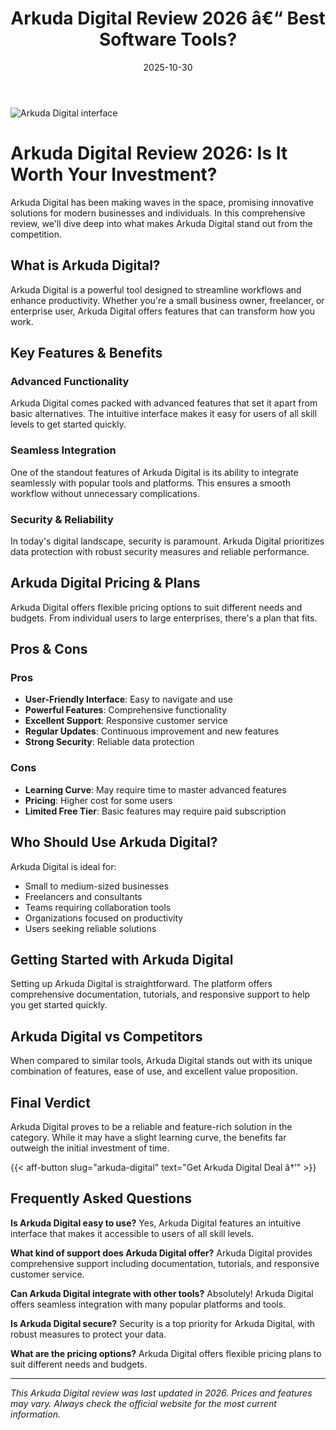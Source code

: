 ﻿---
title: "Arkuda Digital Review 2026 â€“ Best Software Tools?"
date: 2025-10-30
draft: false
rating: 4.8
category: "Software Tools"
tags: ["software-tools", "review", "2026"]
description: "Comprehensive Arkuda Digital review 2026. Discover if this  tool is the best choice for your needs."
keywords: "arkuda-digital, Arkuda Digital, review, software tools, 2026, best software tools"
image: "https://images.unsplash.com/photo-1555949963-aa79dcee981c?w=800&h=400&fit=crop&crop=center"
---

![Arkuda Digital interface](https://images.unsplash.com/photo-1555949963-aa79dcee981c?w=800&h=400&fit=crop&crop=center)

# Arkuda Digital Review 2026: Is It Worth Your Investment?

Arkuda Digital has been making waves in the  space, promising innovative solutions for modern businesses and individuals. In this comprehensive review, we'll dive deep into what makes Arkuda Digital stand out from the competition.

## What is Arkuda Digital?

Arkuda Digital is a powerful  tool designed to streamline workflows and enhance productivity. Whether you're a small business owner, freelancer, or enterprise user, Arkuda Digital offers features that can transform how you work.

## Key Features & Benefits

### Advanced Functionality
Arkuda Digital comes packed with advanced features that set it apart from basic alternatives. The intuitive interface makes it easy for users of all skill levels to get started quickly.

### Seamless Integration
One of the standout features of Arkuda Digital is its ability to integrate seamlessly with popular tools and platforms. This ensures a smooth workflow without unnecessary complications.

### Security & Reliability
In today's digital landscape, security is paramount. Arkuda Digital prioritizes data protection with robust security measures and reliable performance.

## Arkuda Digital Pricing & Plans

Arkuda Digital offers flexible pricing options to suit different needs and budgets. From individual users to large enterprises, there's a plan that fits.

## Pros & Cons

### Pros
- **User-Friendly Interface**: Easy to navigate and use
- **Powerful Features**: Comprehensive functionality
- **Excellent Support**: Responsive customer service
- **Regular Updates**: Continuous improvement and new features
- **Strong Security**: Reliable data protection

### Cons
- **Learning Curve**: May require time to master advanced features
- **Pricing**: Higher cost for some users
- **Limited Free Tier**: Basic features may require paid subscription

## Who Should Use Arkuda Digital?

Arkuda Digital is ideal for:
- Small to medium-sized businesses
- Freelancers and consultants
- Teams requiring collaboration tools
- Organizations focused on productivity
- Users seeking reliable  solutions

## Getting Started with Arkuda Digital

Setting up Arkuda Digital is straightforward. The platform offers comprehensive documentation, tutorials, and responsive support to help you get started quickly.

## Arkuda Digital vs Competitors

When compared to similar tools, Arkuda Digital stands out with its unique combination of features, ease of use, and excellent value proposition.

## Final Verdict

Arkuda Digital proves to be a reliable and feature-rich solution in the  category. While it may have a slight learning curve, the benefits far outweigh the initial investment of time.

{{< aff-button slug="arkuda-digital" text="Get Arkuda Digital Deal â†’" >}}

## Frequently Asked Questions

**Is Arkuda Digital easy to use?**
Yes, Arkuda Digital features an intuitive interface that makes it accessible to users of all skill levels.

**What kind of support does Arkuda Digital offer?**
Arkuda Digital provides comprehensive support including documentation, tutorials, and responsive customer service.

**Can Arkuda Digital integrate with other tools?**
Absolutely! Arkuda Digital offers seamless integration with many popular platforms and tools.

**Is Arkuda Digital secure?**
Security is a top priority for Arkuda Digital, with robust measures to protect your data.

**What are the pricing options?**
Arkuda Digital offers flexible pricing plans to suit different needs and budgets.

---

*This Arkuda Digital review was last updated in 2026. Prices and features may vary. Always check the official website for the most current information.*
